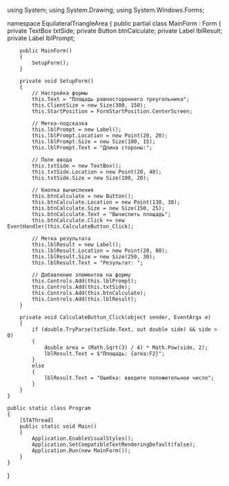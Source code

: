  using System;
using System.Drawing;
using System.Windows.Forms;

namespace EquilateralTriangleArea
{
    public partial class MainForm : Form
    {
        private TextBox txtSide;
        private Button btnCalculate;
        private Label lblResult;
        private Label lblPrompt;

        public MainForm()
        {
            SetupForm();
        }

        private void SetupForm()
        {
            // Настройка формы
            this.Text = "Площадь равностороннего треугольника";
            this.ClientSize = new Size(300, 150);
            this.StartPosition = FormStartPosition.CenterScreen;
            
            // Метка-подсказка
            this.lblPrompt = new Label();
            this.lblPrompt.Location = new Point(20, 20);
            this.lblPrompt.Size = new Size(100, 15);
            this.lblPrompt.Text = "Длина стороны:";
            
            // Поле ввода
            this.txtSide = new TextBox();
            this.txtSide.Location = new Point(20, 40);
            this.txtSide.Size = new Size(100, 20);
            
            // Кнопка вычисления
            this.btnCalculate = new Button();
            this.btnCalculate.Location = new Point(130, 38);
            this.btnCalculate.Size = new Size(150, 25);
            this.btnCalculate.Text = "Вычислить площадь";
            this.btnCalculate.Click += new EventHandler(this.CalculateButton_Click);
            
            // Метка результата
            this.lblResult = new Label();
            this.lblResult.Location = new Point(20, 80);
            this.lblResult.Size = new Size(250, 30);
            this.lblResult.Text = "Результат: ";
            
            // Добавление элементов на форму
            this.Controls.Add(this.lblPrompt);
            this.Controls.Add(this.txtSide);
            this.Controls.Add(this.btnCalculate);
            this.Controls.Add(this.lblResult);
        }

        private void CalculateButton_Click(object sender, EventArgs e)
        {
            if (double.TryParse(txtSide.Text, out double side) && side > 0)
            {
                double area = (Math.Sqrt(3) / 4) * Math.Pow(side, 2);
                lblResult.Text = $"Площадь: {area:F2}";
            }
            else
            {
                lblResult.Text = "Ошибка: введите положительное число";
            }
        }
    }

    public static class Program
    {
        [STAThread]
        public static void Main()
        {
            Application.EnableVisualStyles();
            Application.SetCompatibleTextRenderingDefault(false);
            Application.Run(new MainForm());
        }
    }
}